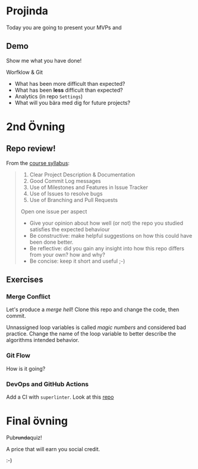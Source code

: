 # Projinda
Today you are going to present your MVPs and 

## Demo
Show me what you have done!

Worfklow & Git
- What has been more difficult than expected?
- What has been **less** difficult than expected?
- Analytics (in repo `Settings`)
- What will you bära med dig for future projects?

# 2nd Övning
## Repo review!
From the [course syllabus](https://canvas.kth.se/courses/31105/assignments/205196):

> 1. Clear Project Description & Documentation
> 2. Good Commit Log messages
> 3. Use of Milestones and Features in Issue Tracker
> 4. Use of Issues to resolve bugs
> 5. Use of Branching and Pull Requests
>
> Open one issue per aspect
> * Give your opinion about how well (or not) the repo you studied satisfies the expected behaviour
> * Be constructive: make helpful suggestions on how this could have been done better.
> * Be reflective: did you gain any insight into how this repo differs from your own? how and why?
> * Be concise: keep it short and useful ;-)


## Exercises

### Merge Conflict
Let's produce a *merge hell*! Clone this repo and change the code, then commit. 

Unnassigned loop variables is called *magic numbers* and considered bad practice. Change the name of the loop variable to better describe the algorithms intended behavior. 

### Git Flow
How is it going?

### DevOps and GitHub Actions
Add a CI with `superlinter`. Look at this [repo](https://github.com/github/super-linter)

# Final övning

Pub~~runda~~quiz!

A price that will earn you social credit.

:-)



